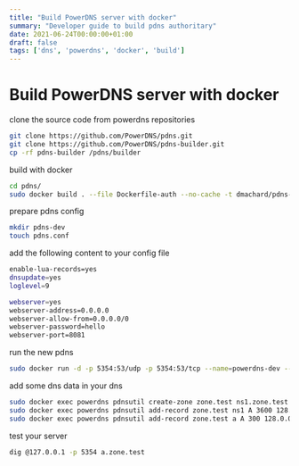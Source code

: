 ```yaml
---
title: "Build PowerDNS server with docker"
summary: "Developer guide to build pdns authoritary"
date: 2021-06-24T00:00:00+01:00
draft: false
tags: ['dns', 'powerdns', 'docker', 'build']
---
```


# Build PowerDNS server with docker

clone the source code from powerdns repositories

```bash
git clone https://github.com/PowerDNS/pdns.git
git clone https://github.com/PowerDNS/pdns-builder.git
cp -rf pdns-builder /pdns/builder
```

build with docker

```bash
cd pdns/
sudo docker build . --file Dockerfile-auth --no-cache -t dmachard/pdns-auth-dev
```

prepare pdns config

```bash
mkdir pdns-dev
touch pdns.conf
```

add the following content to your config file

```bash
enable-lua-records=yes
dnsupdate=yes
loglevel=9

webserver=yes
webserver-address=0.0.0.0
webserver-allow-from=0.0.0.0/0
webserver-password=hello
webserver-port=8081
```

run the new pdns 

```bash
sudo docker run -d -p 5354:53/udp -p 5354:53/tcp --name=powerdns-dev --volume=$PWD/pdns.conf:/etc/powerdns/pdns.d/pdns.conf:ro dmachard/pdns-auth-dev
```

add some dns data in your dns

```bash
sudo docker exec powerdns pdnsutil create-zone zone.test ns1.zone.test
sudo docker exec powerdns pdnsutil add-record zone.test ns1 A 3600 128.0.0.1
sudo docker exec powerdns pdnsutil add-record zone.test a A 300 128.0.0.2 
```

test your server

```bash
dig @127.0.0.1 -p 5354 a.zone.test
```
